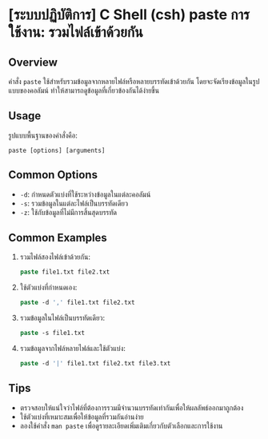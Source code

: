 # [ระบบปฏิบัติการ] C Shell (csh) paste การใช้งาน: รวมไฟล์เข้าด้วยกัน

## Overview
คำสั่ง `paste` ใช้สำหรับรวมข้อมูลจากหลายไฟล์หรือหลายบรรทัดเข้าด้วยกัน โดยจะจัดเรียงข้อมูลในรูปแบบของคอลัมน์ ทำให้สามารถดูข้อมูลที่เกี่ยวข้องกันได้ง่ายขึ้น

## Usage
รูปแบบพื้นฐานของคำสั่งคือ:

```
paste [options] [arguments]
```

## Common Options
- `-d`: กำหนดตัวแบ่งที่ใช้ระหว่างข้อมูลในแต่ละคอลัมน์
- `-s`: รวมข้อมูลในแต่ละไฟล์เป็นบรรทัดเดียว
- `-z`: ใช้กับข้อมูลที่ไม่มีการสิ้นสุดบรรทัด

## Common Examples
1. รวมไฟล์สองไฟล์เข้าด้วยกัน:
   ```csh
   paste file1.txt file2.txt
   ```

2. ใช้ตัวแบ่งที่กำหนดเอง:
   ```csh
   paste -d ',' file1.txt file2.txt
   ```

3. รวมข้อมูลในไฟล์เป็นบรรทัดเดียว:
   ```csh
   paste -s file1.txt
   ```

4. รวมข้อมูลจากไฟล์หลายไฟล์และใช้ตัวแบ่ง:
   ```csh
   paste -d '|' file1.txt file2.txt file3.txt
   ```

## Tips
- ตรวจสอบให้แน่ใจว่าไฟล์ที่ต้องการรวมมีจำนวนบรรทัดเท่ากันเพื่อให้ผลลัพธ์ออกมาถูกต้อง
- ใช้ตัวแบ่งที่เหมาะสมเพื่อให้ข้อมูลที่รวมกันอ่านง่าย
- ลองใช้คำสั่ง `man paste` เพื่อดูรายละเอียดเพิ่มเติมเกี่ยวกับตัวเลือกและการใช้งาน